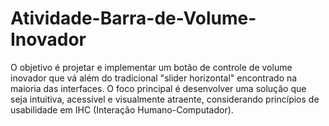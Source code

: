# Atividade-Barra-de-Volume-Inovador
O objetivo é projetar e implementar um botão de controle de volume inovador que vá além do tradicional "slider horizontal" encontrado na maioria das interfaces. O foco principal é desenvolver uma solução que seja intuitiva, acessível e visualmente atraente, considerando princípios de usabilidade em IHC (Interação Humano-Computador).
